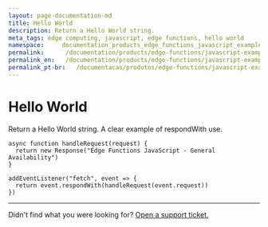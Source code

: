 ```yaml
---
layout: page-documentation-md
title: Hello World
description: Return a Hello World string. 
meta_tags: edge computing, javascript, edge functions, hello world
namespace:     documentation_products_edge_functions_javascript_examples_hello_world
permalink:      /documentation/products/edge-functions/javascript-examples/hello-world
permalink_en:   /documentation/products/edge-functions/javascript-examples/hello-world
permalink_pt-br:   /documentacao/produtos/edge-functions/javascript-examples/hello-world
---
```

# Hello World

Return a Hello World string. A clear example of respondWith use. 

```
async function handleRequest(request) {
  return new Response("Edge Functions JavaScript - General Availability")
}

addEventListener("fetch", event => {
  return event.respondWith(handleRequest(event.request))
})
```



---

Didn't find what you were looking for? [Open a support ticket.](https://tickets.azion.com/)
